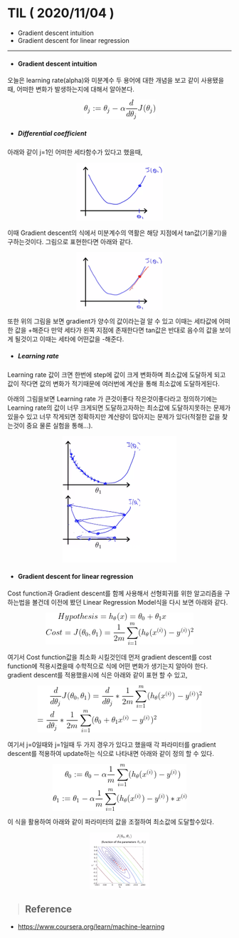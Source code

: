 # TIL ( 2020/11/04 )

- Gradient descent intuition
- Gradient descent for linear regression

---

- #### Gradient descent intuition

오늘은 learning rate(alpha)와 미분계수 두 용어에 대한 개념을 보고 같이 사용됐을 때, 어떠한 변화가 발생하는지에 대해서 알아본다. 



<p align="center"><img src="../image/Machine/11.04/f001.gif" alt="image-20201104203231031" style="zoom:100%;"/></p>


- ##### Differential coefficient	

아래와 같이 j=1인 어떠한 세타함수가 있다고 했을때, 

<p align="center"><img src="../image/Machine/11.04/001.png" alt="image-20201104203231031" style="zoom:50%;" /></p>

 이때 Gradient descent의 식에서 미분계수의 역활은 해당 지점에서 tan값(기울기)을 구하는것이다. 그림으로 표현한다면 아래와 같다. 

<p align="center"><img src="../image/Machine/11.04/002.png" alt="image-20201104203231031" style="zoom:50%;" align="center"/></p>

또한 위의 그림을 보면 gradient가 양수의 값이라는걸 알 수 있고 이때는 세타값에 어떠한 값을 +해준다 만약 세타가 왼쪽 지점에 존재한다면 tan값은 반대로 음수의 값을 보이게 될것이고 이때는 세타에 어떤값을 -해준다. 



- ##### Learning rate

Learning rate 값이 크면 한번에 step에 값이 크게 변화하며 최소값에 도달하게 되고  값이 작다면 값의 변화가 적기때문에 여러번에 계산을 통해 최소값에 도달하게된다. 

아래의 그림을보면 Learning rate 가 큰것이좋다 작은것이좋다라고 정의하기에는 Learning rate의 값이 너무 크게되면 도달하고자하는 최소값에 도달하지못하는 문제가 있을수 있고 너무 작게되면 정확하지만 계산량이 많아지는 문제가 있다(적절한 값을 찾는것이 중요 물론 실험을 통해...). 

<p align="center"><img src="../image/Machine/11.04/003.png" alt="image-20201104203231031" style="zoom:50%;"/></p>

- #### Gradient descent for linear regression

Cost function과 Gradient descent를 함께 사용해서 선형회귀를 위한 알고리즘을 구하는법을 볼건데 이전에 봤던 Linear Regression Model식을 다시 보면 아래와 같다. 

<p align="center"><img src="../image/Machine/11.04/f002.gif" alt="image-20201104203231031" style="zoom:100%;" /></p>



여기서 Cost function값을 최소화 시킬것인데 먼저 gradient descent를 cost function에 적용시켰을때 수학적으로 식에 어떤 변화가 생기는지 알아야 한다. gradient descent를 적용했을시에 식은 아래와 같이 표현 할 수 있고, 

<p align="center"><img src="../image/Machine/11.04/f003.gif" alt="image-20201104203231031" style="zoom:100%;" /></p>




여기서  j=0일때와 j=1일때 두 가지 경우가 있다고 했을때 각 파라미터를 gradient descent를 적용하여 update하는 식으로 나타내면 아래와 같이 정의 할 수 있다.

<p align="center"><img src="../image/Machine/11.04/f004.gif" alt="image-20201104203231031" style="zoom:100%;" align="center"/></p>




이 식을 활용하여 아래와 같이 파라미터의 값을 조절하여 최소값에 도달할수있다.

<p align="center"><img src="../image/Machine/11.04/004.png" alt="image-20201104203231031" style="zoom:30%;" /></p>



>## Reference

- https://www.coursera.org/learn/machine-learning